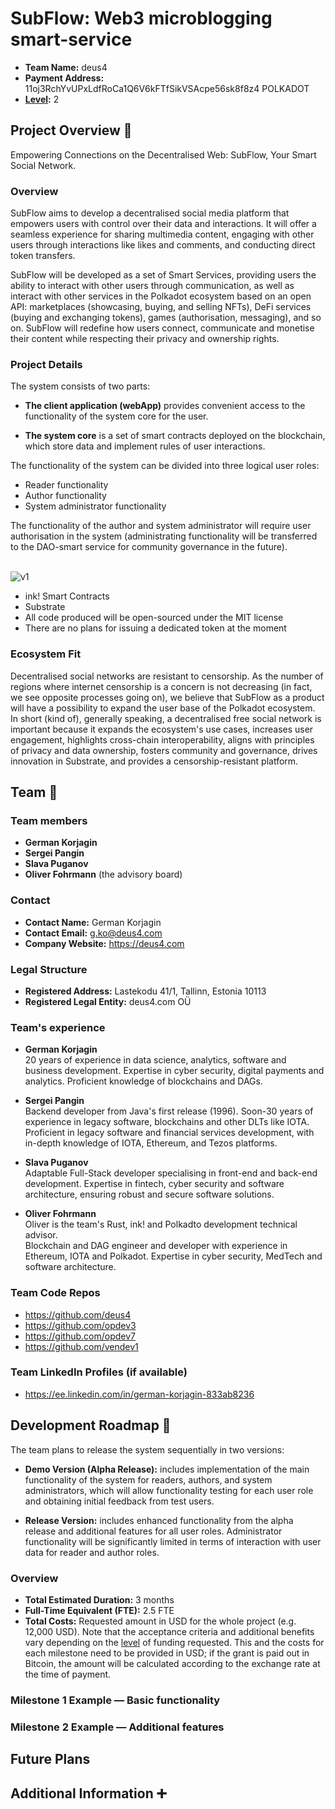 # SubFlow: Web3 microblogging smart-service

- **Team Name:** deus4
- **Payment Address:** 11oj3RchYvUPxLdfRoCa1Q6V6kFTfSikVSAcpe56sk8f8z4 POLKADOT
- **[Level](https://github.com/w3f/Grants-Program/tree/master#level_slider-levels):** 2

## Project Overview :page_facing_up:


Empowering Connections on the Decentralised Web: SubFlow, Your Smart Social Network.

### Overview

SubFlow aims to develop a decentralised social media platform that empowers users with control over their data and interactions. It will offer a seamless experience for sharing multimedia content, engaging with other users through interactions like likes and comments, and conducting direct token transfers. 

SubFlow will be developed as a set of Smart Services, providing users the ability to interact with other users through communication, as well as interact with other services in the Polkadot ecosystem based on an open API: marketplaces (showcasing, buying, and selling NFTs), DeFi services (buying and exchanging tokens), games (authorisation, messaging), and so on.
SubFlow will redefine how users connect, communicate and monetise their content while respecting their privacy and ownership rights. 


### Project Details

The system consists of two parts:

- **The client application (webApp)** provides convenient access to the functionality of the system core for the user.

- **The system core** is a set of smart contracts deployed on the blockchain, which store data and implement rules of user interactions.

The functionality of the system can be divided into three logical user roles:

- Reader functionality
- Author functionality
- System administrator functionality
  

The functionality of the author and system administrator will require user authorisation in the system (administrating functionality will be transferred to the DAO-smart service for community governance in the future).
<br>
<br>

![v1](https://github.com/paritytech/polkadot-sdk/assets/21257942/d584e8c9-3aa0-433b-b650-63750014364c)

- ink! Smart Contracts
- Substrate
- All code produced will be open-sourced under the MIT license
- There are no plans for issuing a dedicated token at the moment


### Ecosystem Fit

Decentralised social networks are resistant to censorship. As the number of regions where internet censorship is a concern is not decreasing (in fact, we see opposite processes going on), we believe that SubFlow as a product will have a possibility to expand the user base of the Polkadot ecosystem.<br>
In short (kind of), generally speaking, a decentralised free social network is important because it expands the ecosystem's use cases, increases user engagement, highlights cross-chain interoperability, aligns with principles of privacy and data ownership, fosters community and governance, drives innovation in Substrate, and provides a censorship-resistant platform.

## Team :busts_in_silhouette:

### Team members

* **German Korjagin** <br>
* **Sergei Pangin** <br>
* **Slava Puganov** <br>
* **Oliver Fohrmann** (the advisory board)<br>

### Contact

* **Contact Name:** German Korjagin
* **Contact Email:**  g.ko@deus4.com
* **Company Website:** https://deus4.com

### Legal Structure

* **Registered Address:** Lastekodu 41/1, Tallinn, Estonia 10113
* **Registered Legal Entity:** deus4.com OÜ

### Team's experience

* **German Korjagin** <br>20 years of experience in data science, analytics, software and business development. Expertise in cyber security, digital payments and analytics. Proficient knowledge of blockchains and DAGs.<br>

* **Sergei Pangin** <br>Backend developer from Java's first release (1996). Soon-30 years of experience in legacy software, blockchains and other DLTs like IOTA. Proficient in legacy software and financial services development, with in-depth knowledge of IOTA, Ethereum, and Tezos platforms.

* **Slava Puganov** <br> Adaptable Full-Stack developer specialising in front-end and back-end development. Expertise in fintech, cyber security and
software architecture, ensuring robust and secure software solutions.<br>

* **Oliver Fohrmann** <br> Oliver is the team's Rust, ink! and Polkadto development technical advisor.<br> Blockchain and DAG engineer and developer with experience in Ethereum, IOTA and Polkadot. Expertise in cyber security, MedTech and software architecture.<br>

### Team Code Repos

* https://github.com/deus4<br>
* https://github.com/opdev3<br>
* https://github.com/opdev7<br>
* https://github.com/vendev1<br>

### Team LinkedIn Profiles (if available)

* https://ee.linkedin.com/in/german-korjagin-833ab8236

## Development Roadmap :nut_and_bolt:

The team plans to release the system sequentially in two versions:<br>

* **Demo Version (Alpha Release):** includes implementation of the main functionality of the system for readers, authors, and system administrators, which will allow functionality testing for each user role and obtaining initial feedback from test users.<br>

* **Release Version:** includes enhanced functionality from the alpha release and additional features for all user roles. Administrator functionality will be significantly limited in terms of interaction with user data for reader and author roles.<br>

### Overview


* **Total Estimated Duration:** 3 months
* **Full-Time Equivalent (FTE):**  2.5 FTE
* **Total Costs:** Requested amount in USD for the whole project (e.g. 12,000 USD). Note that the acceptance criteria and additional benefits vary depending on the [level](../README.md#level_slider-levels) of funding requested. This and the costs for each milestone need to be provided in USD; if the grant is paid out in Bitcoin, the amount will be calculated according to the exchange rate at the time of payment.


### Milestone 1 Example — Basic functionality



### Milestone 2 Example — Additional features




## Future Plans




## Additional Information :heavy_plus_sign:


